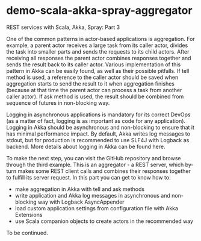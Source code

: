 # demo-scala-akka-spray-aggregator

REST services with Scala, Akka, Spray: Part 3

One of the common patterns in actor-based applications is aggregation. For example, a parent actor receives a large task from its caller actor, divides the task into smaller parts and sends the requests to its child actors. After receiving all responses the parent actor combines responses together and sends the result back to its caller actor. Various implementation of this pattern in Akka can be easily found, as well as their possible pitfalls. If tell method is used, a reference to the caller actor should be saved when aggregation starts to send the result to it when aggregation finishes (because at that time the parent actor can process a task from another caller actor). If ask method is used, the result should be combined from sequence of futures in non-blocking way.

Logging in asynchronous applications is mandatory for its correct DevOps (as a matter of fact, logging is as important as code for any application). Logging in Akka should be asynchronous and non-blocking to ensure that it has minimal performance impact. By default, Akka writes log messages to stdout, but for production is recommended to use SLF4J with Logback as backend. More details about logging in Akka can be found here.

To make the next step, you can visit the GitHub repository and browse through the third example. This is an aggregator - a REST server, which by-turn makes some REST client calls and combines their responses together to fulfill its server request. In this part you can get to know how to:

* make aggregation in Akka with tell and ask methods
* write application and Akka log messages in asynchronous and non-blocking way with Logback AsyncAppender
* load custom application settings from configuration file with Akka Extensions
* use Scala companion objects to create actors in the recommended way

To be continued.
